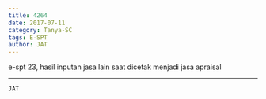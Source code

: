 ```yaml
---
title: 4264
date: 2017-07-11
category: Tanya-SC
tags: E-SPT
author: JAT
---
```


e-spt 23, hasil inputan jasa lain saat dicetak menjadi jasa apraisal

---



`JAT`
